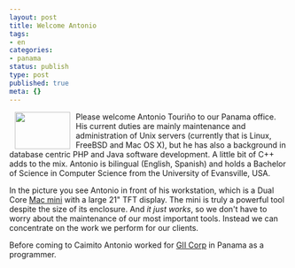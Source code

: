 ```yaml
---
layout: post
title: Welcome Antonio
tags:
- en
categories:
- panama
status: publish
type: post
published: true
meta: {}
---
```

<p><a href="http://www.flickr.com/photos/34665899@N00/4213883556" title="View '' on Flickr.com"><img border="0" width="100" align="left" alt="" src="http://farm3.static.flickr.com/2732/4213883556_035d4a0b48_t.jpg" height="67" hspace="10"></a> Please welcome Antonio Touriño to our Panama office. His current duties are mainly maintenance and administration of Unix servers (currently that is Linux, FreeBSD and Mac OS X), but he has also a background in database centric PHP and Java software development. A little bit of C++ adds to the mix. Antonio is bilingual (English, Spanish) and holds a Bachelor of Science in Computer Science from the University of Evansville, USA.</p>

<p>In the picture you see Antonio in front of his workstation, which is a Dual Core <a href="http://www.apple.com/macmini/">Mac mini</a> with a large 21" TFT display. The mini is truly a powerful tool despite the size of its enclosure. And <em>it just works</em>, so we don't have to worry about the maintenance of our most important tools. Instead we can concentrate on the work we perform for our clients.</p>

<p>Before coming to Caimito Antonio worked for <a href="http://www.giicorp.com/">GII Corp</a> in Panama as a programmer.</p>
